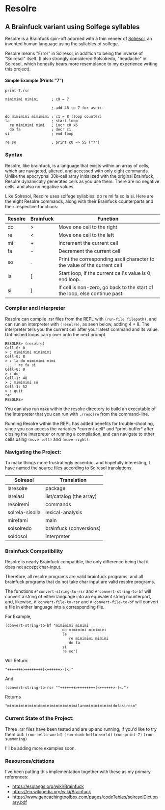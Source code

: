 # Resolre
## A Brainfuck variant using Solfege syllables

Resolre is a Brainfuck spin-off adorned with a thin veneer of [Solresol](https://en.wikipedia.org/wiki/Solresol), an invented human language using the syllables of solfege. 

Resolre means "Error" in Solresol, in addition to being the inverse of "Solresol" itself. (I also strongly considered Solsolredo, "headache" in Solresol, which honestly bears more resemblance to my experience writing this project).

#### Simple Example (Prints "7")

```
print-7.rsr

mimimimi mimimi      ; c0 = 7
                    
                     ; add 48 to 7 for ascii:
                     
do mimimimi mimimimi ; c1 = 8 (loop counter)
la                   ; start loop
  re mimimimi mimi   ; incr c0 x6
  do fa              ; decr c1
si                   ; end loop

re so                ; print c0 => 55 ("7")
```

### Syntax

Resolre, like brainfuck, is a language that exists within an array of cells, which are navigated, altered, and accessed with only eight commands. Unlike the apocryphal 30k-cell array initialized with the original Brainfuck, Resolre dynamically generates cells as you use them. There are no negative cells, and also no negative values.

Like Solresol, Resolre uses solfege syllables: do re mi fa so la si. Here are the eight Resolre commands, along with their Brainfuck counterparts and their respective functions:

Resolre | Brainfuck | Function
--- | --- | ---
do  | >   | Move one cell to the right
re  | <   | Move one cell to the left
mi  | +   | Increment the current cell
fa  | -   | Decrement the current cell
so  | .   | Print the corresponding ascii character to the value of the current cell
la  | [   | Start loop, if the current cell's value is 0, end loop.
si  | ]   | If cell is non-zero, go back to the start of the loop, else continue past.

### Compiler and Interpreter

Resolre can compile .rsr files from the REPL with `(run-file filepath)`, and can run an interpreter with `(resolre)`, as seen below, adding 4 + 8. The interpreter tells you the current cell after your latest command and its value. Unfinished loops carry over onto the next prompt.

```
RESOLRE> (resolre)
Cell-0: 0
> : mimimimi mimimimi
Cell-0: 8
> : la do mimimimi mimi
... : re fa si
Cell-0: 0
> : do
Cell-1: 48
> : mimimimi so
Cell-1: 52
> : quit
"4"
RESOLRE> 
```

You can also run `make` within the resolre directory to build an executable of the interpreter that you can run with `./resolre` from the command-line. 

Running Resolre within the REPL has added benefits for trouble-shooting, since you can access the variables \*current-cell\* and \*print-buffer\* after closing the interpreter or running a compilation, and can navigate to other cells using `(move-left)` and `(move-right)`.

### Navigating the Project:

To make things more frustratingly eccentric, and hopefully interesting, I have named the source files according to Solresol translations:

Solresol | Translation
-------- | ----------
laresolre | package
larelasi | list/catalog (the array)
resolremi | commands
solrela-sisolla | lexical-analysis
mirefami | main
solsolredo | brainfuck (conversions)
soldosol | interpreter

### Brainfuck Compatibility

Resolre is nearly Brainfuck compatible, the only difference being that it does not accept char-input.

Therefore, all resolre programs are valid brainfuck programs, and all brainfuck programs that do not take char input are valid resolre programs.

The functions `#'convert-string-to-rsr` and `#'convert-string-to-bf` will convert a string of either language into an equivalent string counterpart, and, likewise, `#'convert-file-to-rsr` and `#'convert-file-to-bf` will convert a file in either language into a corresponding file.

For Example, 
```
(convert-string-to-bf "mimimimi mimimi
                          do mimimimi mimimimi
                          la
                             re mimimimi mimimi
                             do fa
                          si
                          re so")
```

Will Return: 
```
"+++++++>++++++++[<++++++>-]<."
```
And 
```
(convert-string-to-rsr ""+++++++>++++++++[<++++++>-]<.")
```
Returns 
```
"mimimimimimimidomimimimimimimimilaremimimimimimidofasireso"
```

### Current State of the Project:

Three .rsr files have been tested and are up and running, if you'd like to try them out:
`(run-hello-world)`
`(run-dumb-hello-world)`
`(run-print-7)`
`(run-summoning)`

I'll be adding more examples soon. 

### Resources/citations

I've been putting this implementation together with these as my primary references: 

- https://esolangs.org/wiki/Brainfuck 
- https://en.wikipedia.org/wiki/Brainfuck
- https://www.geocachingtoolbox.com/pages/codeTables/solresolDictionary.pdf
